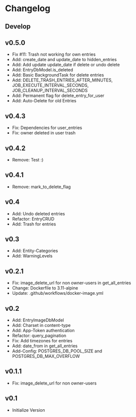 # Changelog

## Develop

## v0.5.0

- Fix #11: Trash not working for own entries
- Add: create_date and update_date to hidden_entries
- Add: Add update update_date if delete or undo delete
- Add: EntryDbModel.is_deleted
- Add: Basic BackgroundTask for delete entries
- Add: DELETE_TRASH_ENTRIES_AFTER_MINUTES, JOB_EXECUTE_INTERVAL_SECONDS, JOB_CLEANUP_INTERVAL_SECONDS
- Add: Permanent flag for delete_entry_for_user
- Add: Auto-Delete for old Entries

## v0.4.3

- Fix: Dependencies for user_entries
- Fix: owner deleted in user trash

## v0.4.2

- Remove: Test :)

## v0.4.1

- Remove: mark_to_delete_flag

## v0.4

- Add: Undo deleted entries
- Refactor: EntryCRUD
- Add: Trash for entries

## v0.3

- Add: Entity-Categories
- Add: WarningLevels

## v0.2.1

- Fix: image_delete_url for non owner-users in get_all_entries
- Change: Dockerfile to 3.11-alpine
- Update: .github/workflows/docker-image.yml

## v0.2

- Add: EntryImageDbModel
- Add: Charset in content-type
- Add: App-Token authentication
- Refactor: query_pagination
- Fix: Add timezones for entries
- Add: date_from in get_all_entries
- Add-Config: POSTGRES_DB_POOL_SIZE and POSTGRES_DB_MAX_OVERFLOW

## v0.1.1

- Fix: image_delete_url for non owner-users

## v0.1

- Initialize Version
